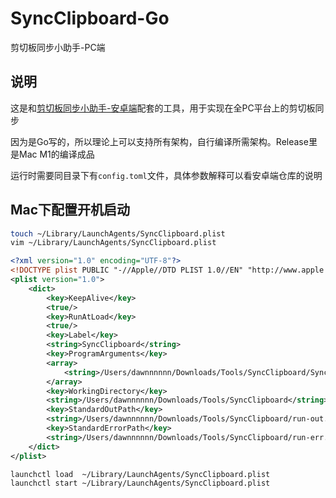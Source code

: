 # SyncClipboard-Go
剪切板同步小助手-PC端

## 说明
这是和[剪切板同步小助手-安卓端](https://github.com/Dawnnnnnn/SyncClipboard-demo)配套的工具，用于实现在全PC平台上的剪切板同步

因为是Go写的，所以理论上可以支持所有架构，自行编译所需架构。Release里是Mac M1的编译成品

运行时需要同目录下有`config.toml`文件，具体参数解释可以看安卓端仓库的说明

## Mac下配置开机启动

```bash
touch ~/Library/LaunchAgents/SyncClipboard.plist
vim ~/Library/LaunchAgents/SyncClipboard.plist
```

```xml
<?xml version="1.0" encoding="UTF-8"?>
<!DOCTYPE plist PUBLIC "-//Apple//DTD PLIST 1.0//EN" "http://www.apple.com/DTDs/PropertyList-1.0.dtd">
<plist version="1.0">
    <dict>
        <key>KeepAlive</key>
        <true/>
        <key>RunAtLoad</key>
        <true/>
        <key>Label</key>
        <string>SyncClipboard</string>
        <key>ProgramArguments</key>
        <array>
            <string>/Users/dawnnnnnn/Downloads/Tools/SyncClipboard/SyncClipboard-darwin-arm64</string>
        </array>
        <key>WorkingDirectory</key>
        <string>/Users/dawnnnnnn/Downloads/Tools/SyncClipboard</string>
        <key>StandardOutPath</key>
        <string>/Users/dawnnnnnn/Downloads/Tools/SyncClipboard/run-out.log</string>
        <key>StandardErrorPath</key>
        <string>/Users/dawnnnnnn/Downloads/Tools/SyncClipboard/run-err.log</string>
    </dict>
</plist>

```


```bash
launchctl load  ~/Library/LaunchAgents/SyncClipboard.plist
launchctl start ~/Library/LaunchAgents/SyncClipboard.plist
```